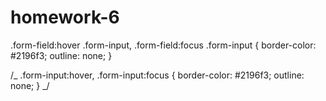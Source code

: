 # homework-6

.form-field:hover .form-input, .form-field:focus .form-input { border-color: #2196f3; outline: none;
}

/_ .form-input:hover, .form-input:focus { border-color: #2196f3; outline: none; } _/
